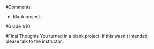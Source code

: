 #Comments
* Blank project...

#Grade
1/10

#Final Thoughts
You turned in a blank project. If this wasn't intended, please talk to the instructor. 